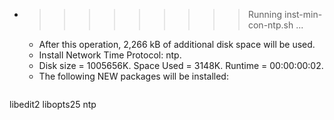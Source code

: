 * >>>>>>>>> Running inst-min-con-ntp.sh ...
  * After this operation, 2,266 kB of additional disk space will be used.
  * Install Network Time Protocol: ntp.
  * Disk size = 1005656K. Space Used = 3148K. Runtime = 00:00:00:02.
  * The following NEW packages will be installed:
  ```bash
libedit2 libopts25 ntp
  ```
